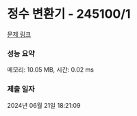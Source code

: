 # 정수 변환기 - 245100/1 

[문제 링크](https://level.goorm.io/exam/245100/%EC%A0%95%EC%88%98-%EB%B3%80%ED%99%98%EA%B8%B0/quiz/1) 

### 성능 요약

메모리: 10.05 MB, 시간: 0.02 ms

### 제출 일자

2024년 06월 21일 18:21:09

